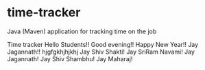 # time-tracker
Java (Maven) application for tracking time on the job

Time tracker
Hello Students!!
Good evening!!
Happy New Year!!
Jay Jagannath!!
hjgfgkhjhjkhj
Jay Shiv Shakti!
Jay SriRam Navami!
Jay Jagannath!
Jay Shiv Shambhu!
Jay Maharaj!
